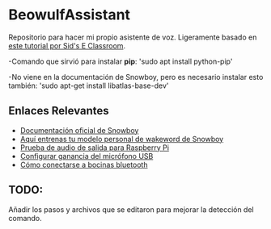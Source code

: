 # BeowulfAssistant
Repositorio para hacer mi propio asistente de voz.
Ligeramente basado en [este tutorial por 
Sid's E Classroom](https://www.youtube.com/watch?v=mETxgn0vH2I).

-Comando que sirvió para instalar **pip**: 'sudo apt install python-pip'

-No viene en la documentación de Snowboy, pero es necesario instalar esto también: 'sudo apt-get install libatlas-base-dev'

## Enlaces Relevantes
- [Documentación oficial de Snowboy](http://docs.kitt.ai/snowboy/#introduction)
- [Aquí entrenas tu modelo personal de wakeword de Snowboy](https://snowboy.kitt.ai/)
- [Prueba de audio de salida para Raspberry Pi](https://www.tinkerboy.xyz/raspberry-pi-test-sound-output/)
- [Configurar ganancia del micrófono USB](https://learn.adafruit.com/usb-audio-cards-with-a-raspberry-pi/setting-audio-levels)
- [Cómo conectarse a bocinas bluetooth](http://youness.net/raspberry-pi/how-to-connect-bluetooth-headset-or-speaker-to-raspberry-pi-3)

## TODO:
Añadir los pasos y archivos que se editaron para mejorar la detección del comando.

